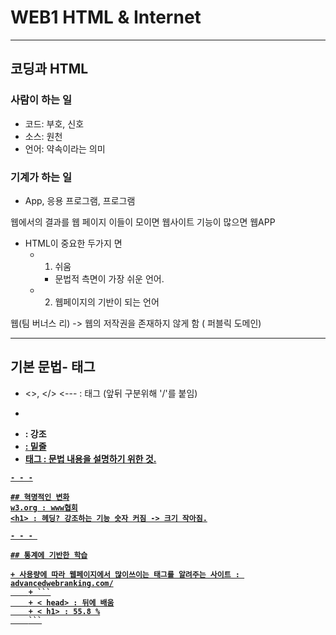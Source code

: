 # WEB1 HTML & Internet

- - - 


## 코딩과 HTML

### 사람이 하는 일
+ 코드: 부호, 신호
+ 소스: 원천
+ 언어: 약속이라는 의미

### 기계가 하는 일
+ App, 응용 프로그램, 프로그램

웹에서의 결과를 웹 페이지
이들이 모이면 웹사이트
기능이 많으면 웹APP

+ HTML이 중요한 두가지 면
	+ 1. 쉬움
		+ 문법적 측면이 가장 쉬운 언어.
	+ 2. 웹페이지의 기반이 되는 언어

웹(팀 버너스 리) -> 웹의 저작권을 존재하지 않게 함 ( 퍼블릭 도메인)

- - -

## 기본 문법- 태그


+ <>, </> <--- 	 : 태그  (앞뒤 구분위해 '/'를 붙임)
+ ```
+ <strong> : 강조
+ <u> 	  : 밑줄
+ 태그		: 문법 내용을 설명하기 위한 것.
```
- - -

## 혁명적인 변화
w3.org : www협회
<h1> : 헤딩? 강조하는 기능 숫자 커짐 -> 크기 작아짐.

- - - 

## 통계에 기반한 학습

+ 사용량에 따라 웹페이지에서 많이쓰이는 태그를 알려주는 사이트 : advancedwebranking.com/
	+ ```
	+ < head> : 뒤에 배움
	+ < h1> : 55.8 %
	```